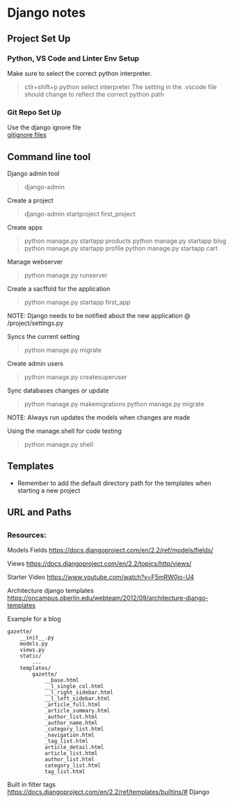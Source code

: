 # Django notes

## Project Set Up

### Python, VS Code and Linter Env Setup

Make sure to select the correct python interpreter.
> ctlr+shift+p
> python select interpreter
The setting in the .vscode file should change to reflect the correct python path

### Git Repo Set Up 

Use the django ignore file  
[gitignore files](https://gitignore.io/)

## Command line tool 

Django admin tool
> django-admin

Create a project
> django-admin startproject first_project

Create apps
> python manage.py startapp products
> python manage.py startapp blog
> python manage.py startapp profile
> python manage.py startapp cart

Manage webserver
> python manage.py runserver

Create a sacffold for the application
> python manage.py startapp first_app

NOTE: Django needs to be notified about the new application @ /project/settings.py

Syncs the current setting
> python manage.py migrate

Create admin users
> python manage.py createsuperuser

Sync databases changes or update
> python manage.py makemigrations
> python manage.py migrate

NOTE: Always run updates the models when changes are made

Using the manage.shell for code testing
> python manage.py shell

## Templates

- Remember to add the default directory path for the templates when starting a new project

## URL and Paths

## 


### Resources:

Models Fields
https://docs.djangoproject.com/en/2.2/ref/models/fields/

Views
https://docs.djangoproject.com/en/2.2/topics/http/views/

Starter Video
https://www.youtube.com/watch?v=F5mRW0jo-U4

Architecture django templates
https://oncampus.oberlin.edu/webteam/2012/09/architecture-django-templates

Example for a blog
``` text
gazette/
    __init__.py
    models.py
    views.py
    static/
        ...
    templates/
        gazette/
            __base.html
            __l_single_col.html
            __l_right_sidebar.html
            __l_left_sidebar.html
            _article_full.html
            _article_summary.html
            _author_list.html
            _author_name.html
            _category_list.html
            _navigation.html
            _tag_list.html
            article_detail.html
            article_list.html
            author_list.html
            category_list.html
            tag_list.html
```

Built in filter tags
https://docs.djangoproject.com/en/2.2/ref/templates/builtins/# Django
